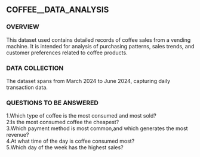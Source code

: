 ## COFFEE__DATA_ANALYSIS

### OVERVIEW
This dataset used contains detailed records of coffee sales from a vending machine. It is intended for analysis of purchasing patterns, sales trends, and customer preferences related to coffee products.

### DATA COLLECTION
The dataset spans from March 2024 to June 2024, capturing daily transaction data.

### QUESTIONS TO BE ANSWERED
1.Which type of coffee is the most consumed and most sold?</br>
2:Is the most consumed coffee the cheapest?</br>
3.Which payment method is most common,and which generates the most revenue?</br>
4.At what time of the day is coffee consumed most?</br>
5.Which day of the week has the highest sales?
